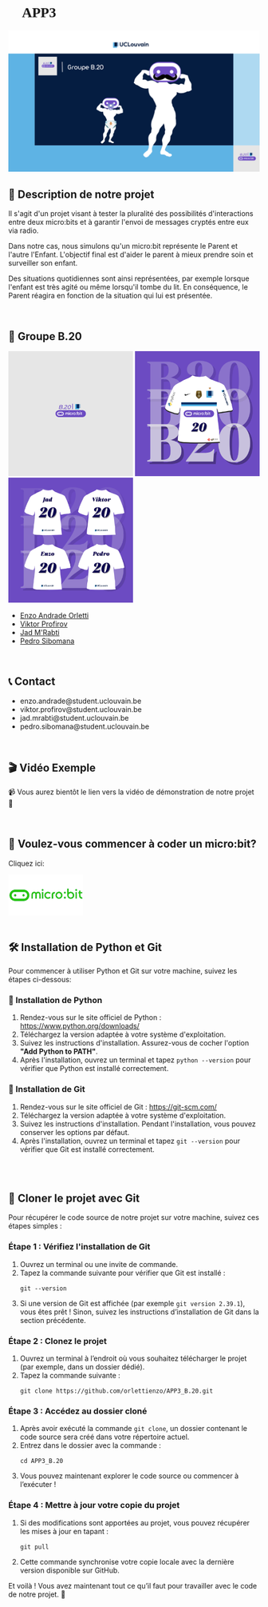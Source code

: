 <h1 align="left"> <span style="font-family: 'Georgia', serif;">🌟 APP3 🌟</span> </h1>

<p style="display: inline;">
  <img src="./images/background.png" alt="Background image" width="750" style="margin: 0; padding: 0;">
</p>
<br>

<h2 align="left">📜 Description de notre projet</h2>
<p>Il s'agit d'un projet visant à tester la pluralité des possibilités d'interactions entre deux micro:bits et à garantir l'envoi de messages cryptés entre eux via radio.</p>
<p>Dans notre cas, nous simulons qu'un micro:bit représente le Parent et l'autre l'Enfant. L'objectif final est d'aider le parent à mieux prendre soin et surveiller son enfant.</p>
<p>Des situations quotidiennes sont ainsi représentées, par exemple lorsque l'enfant est très agité ou même lorsqu'il tombe du lit. En conséquence, le Parent réagira en fonction de la situation qui lui est présentée.</p>
<br>

<h2 align="left">👥 Groupe B.20</h2>

<p style="display: inline;">
  <img src="./images/mini.png" alt="Mini logo" width="250" style="margin: 0; padding: 0;">
  <img src="./images/logo.png" alt="APP3 Logo" width="250" style="margin: 0; padding: 0;">
  <img src="./images/squad.png" alt="Squad Photo" width="250" style="margin: 0; padding: 0;">
</p>

<ul>
  <li><a href="https://github.com/orlettienzo">Enzo Andrade Orletti</a></li>
  <li><a href="https://github.com/VikPr555">Viktor Profirov</a></li>
  <li><a href="https://github.com/jadmrabti">Jad M'Rabti</a></li>
  <li><a href="https://github.com/PedroSib23">Pedro Sibomana</a></li>
</ul>
<br>

<h2 align="left">📞 Contact</h2>
<ul>
  <li>enzo.andrade@student.uclouvain.be</li>
  <li>viktor.profirov@student.uclouvain.be</li>
  <li>jad.mrabti@student.uclouvain.be</li>
  <li>pedro.sibomana@student.uclouvain.be</li>
</ul>
<br>

<h2 align="left">🎬 Vidéo Exemple</h2>
<p>📹 Vous aurez bientôt le lien vers la vidéo de démonstration de notre projet 🤠</p>
<br>

<h2 align="left">🚀 Voulez-vous commencer à coder un micro:bit?</h2>
<p>Cliquez ici:</p>
<a href="https://python.microbit.org/v/3" target="_blank"><img src="./images/microbit_logo.png" alt="Logo du Micro:bit" width="150"></a>
<br>

<br>
<h2 align="left">🛠️ Installation de Python et Git</h2>
<p>Pour commencer à utiliser Python et Git sur votre machine, suivez les étapes ci-dessous:</p>

<h3>🔧 Installation de Python</h3>
<ol>
  <li>Rendez-vous sur le site officiel de Python : <a href="https://www.python.org/downloads/" target="_blank">https://www.python.org/downloads/</a></li>
  <li>Téléchargez la version adaptée à votre système d'exploitation.</li>
  <li>Suivez les instructions d'installation. Assurez-vous de cocher l'option <strong>"Add Python to PATH"</strong>.</li>
  <li>Après l'installation, ouvrez un terminal et tapez <code>python --version</code> pour vérifier que Python est installé correctement.</li>
</ol>

<h3>🔧 Installation de Git</h3>
<ol>
  <li>Rendez-vous sur le site officiel de Git : <a href="https://git-scm.com/" target="_blank">https://git-scm.com/</a></li>
  <li>Téléchargez la version adaptée à votre système d'exploitation.</li>
  <li>Suivez les instructions d'installation. Pendant l'installation, vous pouvez conserver les options par défaut.</li>
  <li>Après l'installation, ouvrez un terminal et tapez <code>git --version</code> pour vérifier que Git est installé correctement.</li>
</ol>
<br>

<br>
<h2 align="left">📂 Cloner le projet avec Git</h2>
<p>Pour récupérer le code source de notre projet sur votre machine, suivez ces étapes simples :</p>

<h3>Étape 1 : Vérifiez l'installation de Git</h3>
<ol>
  <li>Ouvrez un terminal ou une invite de commande.</li>
  <li>Tapez la commande suivante pour vérifier que Git est installé :
    <pre><code>git --version</code></pre>
  </li>
  <li>Si une version de Git est affichée (par exemple <code>git version 2.39.1</code>), vous êtes prêt ! Sinon, suivez les instructions d’installation de Git dans la section précédente.</li>
</ol>

<h3>Étape 2 : Clonez le projet</h3>
<ol>
  <li>Ouvrez un terminal à l’endroit où vous souhaitez télécharger le projet (par exemple, dans un dossier dédié).</li>
  <li>Tapez la commande suivante :
    <pre><code>git clone https://github.com/orlettienzo/APP3_B.20.git</code></pre>
  </li>
</ol>

<h3>Étape 3 : Accédez au dossier cloné</h3>
<ol>
  <li>Après avoir exécuté la commande <code>git clone</code>, un dossier contenant le code source sera créé dans votre répertoire actuel.</li>
  <li>Entrez dans le dossier avec la commande :
    <pre><code>cd APP3_B.20</code></pre>
  </li>
  <li>Vous pouvez maintenant explorer le code source ou commencer à l’exécuter !</li>
</ol>

<h3>Étape 4 : Mettre à jour votre copie du projet</h3>
<ol>
  <li>Si des modifications sont apportées au projet, vous pouvez récupérer les mises à jour en tapant :
    <pre><code>git pull</code></pre>
  </li>
  <li>Cette commande synchronise votre copie locale avec la dernière version disponible sur GitHub.</li>
</ol>

<p>Et voilà ! Vous avez maintenant tout ce qu’il faut pour travailler avec le code de notre projet. 🚀</p>










